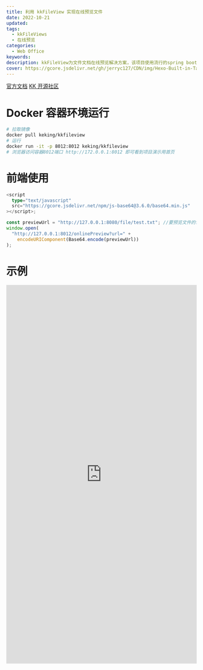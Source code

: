 ```yaml
---
title: 利用 kkFileView 实现在线预览文件
date: 2022-10-21
updated:
tags:
  - kkFileViews
  - 在线预览
categories:
  - Web Office
keywords:
description: kkFileView为文件文档在线预览解决方案，该项目使用流行的spring boot搭建，易上手和部署，基本支持主流办公文档的在线预览，如doc,docx,xls,xlsx,ppt,pptx,pdf,txt,zip,rar,图片,视频,音频等等
cover: https://gcore.jsdelivr.net/gh/jerryc127/CDN/img/Hexo-Built-in-Tag-Plugins-COVER.png
---
```


[官方文档](https://kkfileview.keking.cn/zh-cn/index.html)
[KK 开源社区](https://public.zsxq.com/groups/48844125114258.html)

# Docker 容器环境运行

```bash
# 拉取镜像
docker pull keking/kkfileview
# 运行
docker run -it -p 8012:8012 keking/kkfileview
# 浏览器访问容器8012端口 http://172.0.0.1:8012 即可看到项目演示用首页
```

# 前端使用

```ts
<script
  type="text/javascript"
  src="https://gcore.jsdelivr.net/npm/js-base64@3.6.0/base64.min.js"
></script>;

const previewUrl = "http://127.0.0.1:8080/file/test.txt"; //要预览文件的访问地址
window.open(
  "http://127.0.0.1:8012/onlinePreview?url=" +
    encodeURIComponent(Base64.encode(previewUrl))
);
```

# 示例

<iframe src='https://file.kkview.cn' style="width:100%;height:1000px;" frameborder="0"></iframe>
